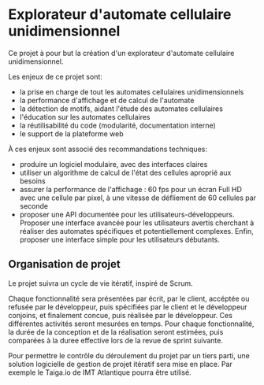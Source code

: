 # Explorateur d'automate cellulaire unidimensionnel

Ce projet à pour but la création d'un explorateur d'automate cellulaire
unidimensionnel.

Les enjeux de ce projet sont:

- la prise en charge de tout les automates cellulaires unidimensionnels
- la performance d'affichage et de calcul de l'automate
- la détection de motifs, aidant l'étude des automates cellulaires
- l'éducation sur les automates cellulaires
- la réutilisabilité du code (modularité, documentation interne)
- le support de la plateforme web

À ces enjeux sont associé des recommandations techniques:

- produire un logiciel modulaire, avec des interfaces claires
- utiliser un algorithme de calcul de l'état des cellules aproprié aux besoins
- assurer la performance de l'affichage :
  60 fps pour un écran Full HD avec une cellule par pixel, à une vitesse de
  défliement de 60 cellules par seconde
- proposer une API documentée pour les utilisateurs-développeurs. Proposer une
  interface avancée pour les utilisateurs avertis cherchant à réaliser des
  automates spécifiques et potentiellement complexes. Enfin, proposer une
  interface simple pour les utilisateurs débutants.

## Organisation de projet

Le projet suivra un cycle de vie itératif, inspiré de Scrum.

Chaque fonctionnalité sera présentées par écrit, par le client, accéptée ou
refusée par le développeur, puis spécifiées par le client et le développeur
conjoins, et finalement concue, puis réalisée par le développeur. Ces
différentes activités seront mesurées en temps. Pour chaque fonctionnalité,
la durée de la conception et de la réalisation seront estimées, puis comparées
à la duree effective lors de la revue de sprint suivante.

Pour permettre le contrôle du déroulement du projet par un tiers parti, une
solution logicielle de gestion de projet itératif sera mise en place. Par
exemple le Taiga.io de IMT Atlantique pourra être utilisé.
